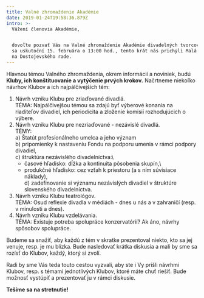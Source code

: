 ```yaml
---
title: Valné zhromaždenie Akadémie
date: 2019-01-24T19:58:36.879Z
intro: >-
  Vážení členovia Akadémie, 


  dovoľte pozvať Vás na Valné zhromaždenie Akadémie divadelných tvorcov, ktoré
  sa uskutoční 15. februára o 13:00 hod., tento krát nás prichýli Malá scéna STU
  na Dostojevského rade.
---
```

Hlavnou témou Valného zhromaždenia, okrem informácií a noviniek, budú **Kluby, ich konštituovanie a vytýčenie prvých krokov.** Načrtneme niekoľko návrhov Klubov a ich najpálčivejších tém:

1. Návrh vzniku Klubu pre zriaďované divadlá.\
   TÉMA: Najpálčivejšou témou sa zdajú byť výberové konania na riaditeľov divadiel, ich periodicita a zloženie komisií rozhodujúcich o výbere.
2. Návrh vzniku Klubu pre nezriaďované - nezávislé divadlá.\
   TÉMY: \
   a) Štatút profesionálneho umelca a jeho význam\
   b) pripomienky k nastaveniu Fondu na podporu umenia v rámci podpory divadiel,\
   c) štruktúra nezávislého divadelníctva:\
   - časové hľadisko: dĺžka a kontinuita pôsobenia skupín,\
   - produkčné hľadisko: cez vzťah k priestoru (a s ním súvisiace                                                                                                           náklady),\
   d) zadefinovanie si významu nezávislých divadiel v štruktúre slovenského divadelníctva.
3. Návrh vzniku Klubu teatrológov.\
   TÉMA: Osud reflexie divadla v médiách - dnes u nás a v zahraničí (resp. v minulosti a dnes).
4. Návrh vzniku Klubu vzdelávania.\
   TÉMA: Existuje potreba spolupráce konzervatórií? Ak áno, návrhy spôsobov spolupráce.

Budeme sa snažiť, aby každú z tém v skratke prezentoval niekto, kto sa jej venuje, resp. je mu blízka. Bude nasledovať krátka diskusia a mali by sme sa rozísť do Klubov, každý, ktorý si zvolí.

Radi by sme Vás teda touto cestou vyzvali, aby ste i Vy prišli návrhmi Klubov, resp. s témami jednotlivých Klubov, ktoré máte chuť riešiť. Bude možnosť vystúpiť a prezentovať ju v rámci diskusie. 

**Tešíme sa na stretnutie!**
